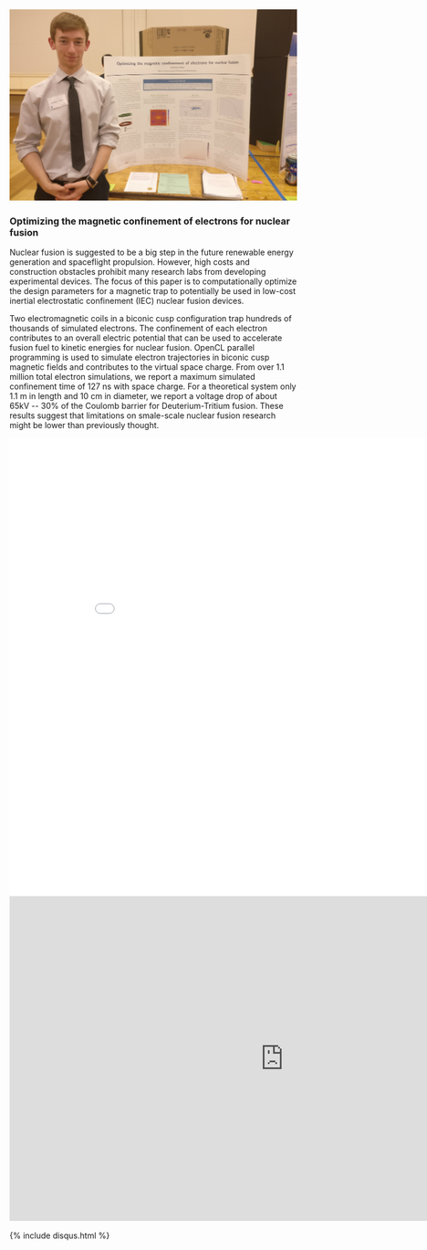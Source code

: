 <img src="images/sciencefair.jpg">




### Optimizing the magnetic confinement of electrons for nuclear fusion

Nuclear fusion is suggested to be a big step in the future renewable energy generation and spaceflight propulsion. However, high costs and construction obstacles prohibit many research labs from developing experimental devices. The focus of this paper is to computationally optimize the design parameters for a magnetic trap to potentially be used in low-cost inertial electrostatic confinement (IEC) nuclear fusion devices.

Two electromagnetic coils in a biconic cusp configuration trap hundreds of thousands of simulated electrons. The confinement of each electron contributes to an overall electric potential that can be used to accelerate fusion fuel to kinetic energies for nuclear fusion. OpenCL parallel programming is used to simulate electron trajectories in biconic cusp magnetic fields and contributes to the virtual space charge. From over 1.1 million total electron simulations, we report a maximum simulated confinement time of 127 ns with space charge. For a theoretical system only 1.1 m in length and 10 cm in diameter, we report a voltage drop of about 65kV -- 30% of the Coulomb barrier for Deuterium-Tritium fusion. These results suggest that limitations on smale-scale nuclear fusion research might be lower than previously thought.

<iframe width="900" height="800" frameborder="0" scrolling="no" src="//plot.ly/~jkelleyrtp/1.embed"></iframe>


<iframe src="https://docs.google.com/presentation/d/e/2PACX-1vQrbOS_zqrsK5Z98PEe6myINXGx_QKXQlFEhPwHcGI-kWWHqSLj3koYRG0ro9zsfy2MhAFFB8mRYwuQ/embed?start=false&loop=false&delayms=60000" frameborder="0" width="960" height="569" allowfullscreen="true" mozallowfullscreen="true" webkitallowfullscreen="true"></iframe>


 {% include disqus.html %}

